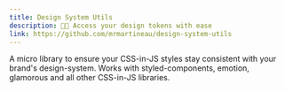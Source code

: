 ```yaml
---
title: Design System Utils
description: 👩‍🎨 Access your design tokens with ease
link: https://github.com/mrmartineau/design-system-utils
---
```


A micro library to ensure your CSS-in-JS styles stay consistent with your brand's design-system. Works with styled-components, emotion, glamorous and all other CSS-in-JS libraries.
